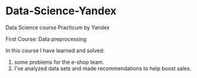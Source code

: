 # Data-Science-Yandex
Data Science course Practicum by Yandex

First Course: Data preprocessing

In this course I have learned and solved:
<ol>
	<li>some problems for the e-shop team.</li>
	<li>I've analyzed data sets and made recommendations to help boost sales.</li>
</ol>
